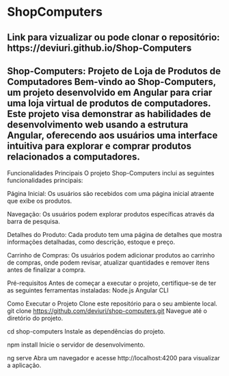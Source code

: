 # ShopComputers

<h2>Link para vizualizar ou pode clonar o repositório: https://deviuri.github.io/Shop-Computers </h2>

<h2>Shop-Computers: Projeto de Loja de Produtos de Computadores
Bem-vindo ao Shop-Computers, um projeto desenvolvido em Angular para criar uma loja virtual de produtos de computadores. Este projeto visa demonstrar as habilidades de desenvolvimento web usando a estrutura Angular, oferecendo aos usuários uma interface intuitiva para explorar e comprar produtos relacionados a computadores.</h2>

<p>Funcionalidades Principais
O projeto Shop-Computers inclui as seguintes funcionalidades principais:

Página Inicial: Os usuários são recebidos com uma página inicial atraente que exibe os produtos.

Navegação: Os usuários podem explorar produtos específicas através da barra de pesquisa.

Detalhes do Produto: Cada produto tem uma página de detalhes que mostra informações detalhadas, como descrição, estoque e preço.

Carrinho de Compras: Os usuários podem adicionar produtos ao carrinho de compras, onde podem revisar, atualizar quantidades e remover itens antes de finalizar a compra.

Pré-requisitos
Antes de começar a executar o projeto, certifique-se de ter as seguintes ferramentas instaladas:
Node.js
Angular CLI

Como Executar o Projeto
Clone este repositório para o seu ambiente local.
git clone https://github.com/deviuri/shop-computers.git
Navegue até o diretório do projeto.

cd shop-computers
Instale as dependências do projeto.

npm install
Inicie o servidor de desenvolvimento.

ng serve
Abra um navegador e acesse http://localhost:4200 para visualizar a aplicação.<p>
